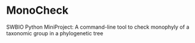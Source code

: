 # MonoCheck
SWBIO Python MiniProject: A command-line tool to check monophyly of a taxonomic group in a phylogenetic tree
